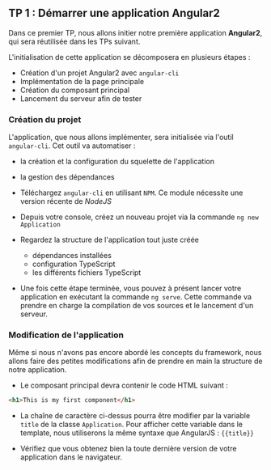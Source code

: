 ## TP 1 : Démarrer une application Angular2

Dans ce premier TP, nous allons initier notre première application **Angular2**, qui sera réutilisée dans les TPs suivant.

L'initialisation de cette application se décomposera en plusieurs étapes :

- Création d'un projet Angular2 avec `angular-cli`
- Implémentation de la page principale
- Création du composant principal
- Lancement du serveur afin de tester

### Création du projet

L'application, que nous allons implémenter, sera initialisée via l'outil `angular-cli`. Cet outil va automatiser :

- la création et la configuration du squelette de l'application
- la gestion des dépendances


- Téléchargez `angular-cli` en utilisant `NPM`. Ce module nécessite une version récente de *NodeJS*

- Depuis votre console, créez un nouveau projet via la commande `ng new Application`

- Regardez la structure de l'application tout juste créée
	- dépendances installées
	- configuration TypeScript
	- les différents fichiers TypeScript

- Une fois cette étape terminée, vous pouvez à présent lancer votre application en exécutant la commande `ng serve`. Cette commande va prendre en charge la compilation de vos sources et le lancement d'un serveur.

### Modification de l'application

Même si nous n'avons pas encore abordé les concepts du framework, nous allons faire des petites modifications afin de prendre en main la structure de notre application.

- Le composant principal devra contenir le code HTML suivant :

```html
<h1>This is my first component</h1>
```

- La chaîne de caractère ci-dessus pourra être modifier par la variable `title` de la classe `Application`. Pour afficher cette variable dans le template, nous utiliserons la même syntaxe que AngularJS : `{{title}}`

- Vérifiez que vous obtenez bien la toute dernière version de votre application dans le navigateur.
